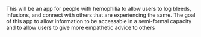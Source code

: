This will be an app for people with hemophilia to allow users to log bleeds, infusions, and connect with others that are experiencing the same. The goal of this app to allow information to be accessable in a semi-formal capacity and to allow users to give more empathetic advice to others
